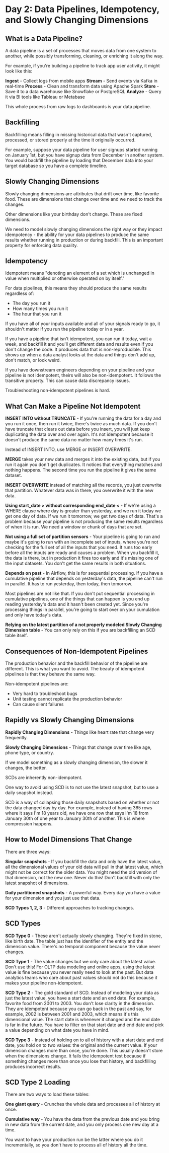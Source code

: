 # Day 2: Data Pipelines, Idempotency, and Slowly Changing Dimensions

## What is a Data Pipeline?

A data pipeline is a set of processes that moves data from one system to another, while possibly transforming, cleaning, or enriching it along the way.

For example, if you're building a pipeline to track app user activity, it might look like this:

**Ingest** - Collect logs from mobile apps
**Stream** - Send events via Kafka in real-time
**Process** - Clean and transform data using Apache Spark
**Store** - Save it to a data warehouse like Snowflake or PostgreSQL
**Analyze** - Query it via BI tools like Tableau or Metabase

This whole process from raw logs to dashboards is your data pipeline.

## Backfilling

Backfilling means filling in missing historical data that wasn't captured, processed, or stored properly at the time it originally occurred.

For example, suppose your data pipeline for user signups started running on January 1st, but you have signup data from December in another system. You would backfill the pipeline by loading that December data into your target database so you have a complete timeline.

## Slowly Changing Dimensions

Slowly changing dimensions are attributes that drift over time, like favorite food. These are dimensions that change over time and we need to track the changes.

Other dimensions like your birthday don't change. These are fixed dimensions.

We need to model slowly changing dimensions the right way or they impact idempotency - the ability for your data pipelines to produce the same results whether running in production or during backfill. This is an important property for enforcing data quality.

## Idempotency

Idempotent means "denoting an element of a set which is unchanged in value when multiplied or otherwise operated on by itself."

For data pipelines, this means they should produce the same results regardless of:
- The day you run it
- How many times you run it
- The hour that you run it

If you have all of your inputs available and all of your signals ready to go, it shouldn't matter if you run the pipeline today or in a year.

If you have a pipeline that isn't idempotent, you can run it today, wait a week, and backfill it and you'll get different data and results even if you don't change the code. It produces data that is non-reproducible. This shows up when a data analyst looks at the data and things don't add up, don't match, or look weird.

If you have downstream engineers depending on your pipeline and your pipeline is not idempotent, theirs will also be non-idempotent. It follows the transitive property. This can cause data discrepancy issues.

Troubleshooting non-idempotent pipelines is hard.

## What Can Make a Pipeline Not Idempotent

**INSERT INTO without TRUNCATE** - If you're running the data for a day and you run it once, then run it twice, there's twice as much data. If you don't have truncate that clears out data before you insert, you will just keep duplicating the data over and over again. It's not idempotent because it doesn't produce the same data no matter how many times it's run.

Instead of INSERT INTO, use MERGE or INSERT OVERWRITE.

**MERGE** takes your new data and merges it into the existing data, but if you run it again you don't get duplicates. It notices that everything matches and nothing happens. The second time you run the pipeline it gives the same dataset.

**INSERT OVERWRITE** instead of matching all the records, you just overwrite that partition. Whatever data was in there, you overwrite it with the new data.

**Using start_date > without corresponding end_date <** - If we're using a WHERE clause where day is greater than yesterday, and we run it today we get one day of data. If we run it tomorrow, we get two days of data. That's a problem because your pipeline is not producing the same results regardless of when it is run. We need a window or chunk of days that are set.

**Not using a full set of partition sensors** - Your pipeline is going to run and maybe it's going to run with an incomplete set of inputs, where you're not checking for the full set of all the inputs that you need. It runs too early before all the inputs are ready and causes a problem. When you backfill it, the data is there, but in production it fires too early and it's missing one of the input datasets. You don't get the same results in both situations.

**Depends on past** - In Airflow, this is for sequential processing. If you have a cumulative pipeline that depends on yesterday's data, the pipeline can't run in parallel. It has to run yesterday, then today, then tomorrow.

Most pipelines are not like that. If you don't put sequential processing in cumulative pipelines, one of the things that can happen is you end up reading yesterday's data and it hasn't been created yet. Since you're processing things in parallel, you're going to start over on your cumulation and only have today's data.

**Relying on the latest partition of a not properly modeled Slowly Changing Dimension table** - You can only rely on this if you are backfilling an SCD table itself.

## Consequences of Non-Idempotent Pipelines

The production behavior and the backfill behavior of the pipeline are different. This is what you want to avoid. The beauty of idempotent pipelines is that they behave the same way.

Non-idempotent pipelines are:
- Very hard to troubleshoot bugs
- Unit testing cannot replicate the production behavior
- Can cause silent failures

## Rapidly vs Slowly Changing Dimensions

**Rapidly Changing Dimensions** - Things like heart rate that change very frequently.

**Slowly Changing Dimensions** - Things that change over time like age, phone type, or country.

If we model something as a slowly changing dimension, the slower it changes, the better.

SCDs are inherently non-idempotent.

One way to avoid using SCD is to not use the latest snapshot, but to use a daily snapshot instead.

SCD is a way of collapsing those daily snapshots based on whether or not the data changed day by day. For example, instead of having 365 rows where it says I'm 18 years old, we have one row that says I'm 18 from January 30th of one year to January 30th of another. This is where compression happens.

## How to Model Dimensions That Change

There are three ways:

**Singular snapshots** - If you backfill the data and only have the latest value, all the dimensional values of your old data will pull in that latest value, which might not be correct for the older data. You might need the old version of that dimension, not the new one. Never do this! Don't backfill with only the latest snapshot of dimensions.

**Daily partitioned snapshots** - A powerful way. Every day you have a value for your dimension and you just use that data.

**SCD Types 1, 2, 3** - Different approaches to tracking changes.

## SCD Types

**SCD Type 0** - These aren't actually slowly changing. They're fixed in stone, like birth date. The table just has the identifier of the entity and the dimension value. There's no temporal component because the value never changes.

**SCD Type 1** - The value changes but we only care about the latest value. Don't use this! For OLTP data modeling and online apps, using the latest value is fine because you never really need to look at the past. But data analytics teams who care about past values should not do this because it makes your pipeline non-idempotent.

**SCD Type 2** - The gold standard of SCD. Instead of modeling your data as just the latest value, you have a start date and an end date. For example, favorite food from 2001 to 2003. You don't lose clarity in the dimension. They are idempotent because you can go back in the past and say, for example, 2002 is between 2001 and 2003, which means it's this dimensional value. The start date is whenever it changed and the end date is far in the future. You have to filter on that start date and end date and pick a value depending on what date you have in mind.

**SCD Type 3** - Instead of holding on to all of history with a start date and end date, you hold on to two values: the original and the current value. If your dimension changes more than once, you're done. This usually doesn't store when the dimensions change. It fails the idempotent test because if something changes more than once you lose that history, and backfilling produces incorrect results.

## SCD Type 2 Loading

There are two ways to load these tables:

**One giant query** - Crunches the whole data and processes all of history at once.

**Cumulative way** - You have the data from the previous date and you bring in new data from the current date, and you only process one new day at a time.

You want to have your production run be the latter where you do it incrementally, so you don't have to process all of history all the time.